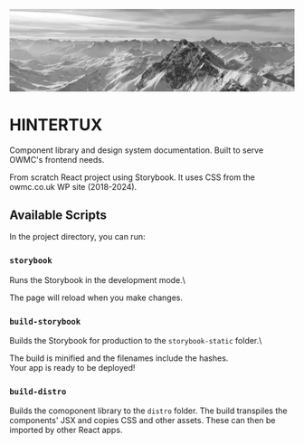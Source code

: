![Hintertux mountains](./static/images/hintertux-light.webp)

# HINTERTUX

Component library and design system documentation. Built to serve OWMC's frontend needs.

From scratch React project using Storybook. It uses CSS from the owmc.co.uk WP site (2018-2024).


## Available Scripts

In the project directory, you can run:

### `storybook`

Runs the Storybook in the development mode.\

The page will reload when you make changes.

### `build-storybook`

Builds the Storybook for production to the `storybook-static` folder.\

The build is minified and the filenames include the hashes.\
Your app is ready to be deployed!

### `build-distro`

Builds the comoponent library to the `distro` folder. The build transpiles the components' JSX and copies CSS and other assets. These can then be imported by other React apps.

